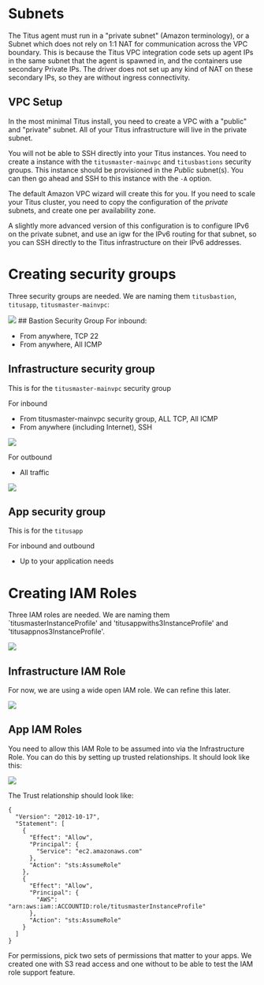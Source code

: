 # Subnets
The Titus agent must run in a "private subnet" (Amazon terminology), or a Subnet which does not rely on 1:1 NAT for communication across the VPC boundary. This is because the Titus VPC integration code sets up agent IPs in the same subnet that the agent is spawned in, and the containers use secondary Private IPs. The driver does not set up any kind of NAT on these secondary IPs, so they are without ingress connectivity.

## VPC Setup
In the most minimal Titus install, you need to create a VPC with a "public" and "private" subnet. All of your Titus infrastructure will live in the private subnet.

You will not be able to SSH directly into your Titus instances. You need to create a instance with the `titusmaster-mainvpc` and `titusbastions` security groups. This instance should be provisioned in the _Public_ subnet(s). You can then go ahead and SSH to this instance with the `-A` option. 

The default Amazon VPC wizard will create this for you. If you need to scale your Titus cluster, you need to copy the configuration of the _private_ subnets, and create one per availability zone.

A slightly more advanced version of this configuration is to configure IPv6 on the private subnet, and use an igw for the IPv6 routing for that subnet, so you can SSH directly to the Titus infrastructure on their IPv6 addresses.

# Creating security groups

Three security groups are needed. We are naming them `titusbastion`, `titusapp`, `titusmaster-mainvpc`:

<img src="../../images/secgroups.png" />
## Bastion Security Group
For inbound:

- From anywhere, TCP 22
- From anywhere, All ICMP

## Infrastructure security group

This is for the `titusmaster-mainvpc` security group

For inbound

- From titusmaster-mainvpc security group, ALL TCP, All ICMP
- From anywhere (including Internet), SSH

<img src="../../images/titusmaster-mainvpc-secgroup-inbound.png" />

For outbound

- All traffic

<img src="../../images/titusmaster-mainvpc-secgroup-outbound.png" />

## App security group

This is for the `titusapp` 

For inbound and outbound

- Up to your application needs

# Creating IAM Roles

Three IAM roles are needed. We are naming them `titusmasterInstanceProfile' and 'titusappwiths3InstanceProfile'
and 'titusappnos3InstanceProfile'.

<img src="../../images/iamroles.png" />

## Infrastructure IAM Role

For now, we are using a wide open IAM role. We can refine this later.

<img src="../../images/titusmasterinstanceprofilepolicy.png" />

## App IAM Roles

You need to allow this IAM Role to be assumed into via the Infrastructure Role. You can do this by setting
up trusted relationships. It should look like this:

<img src="../../images/titusappinstanceprofile-trust.png" />

The Trust relationship should look like:

```
{
  "Version": "2012-10-17",
  "Statement": [
    {
      "Effect": "Allow",
      "Principal": {
        "Service": "ec2.amazonaws.com"
      },
      "Action": "sts:AssumeRole"
    },
    {
      "Effect": "Allow",
      "Principal": {
        "AWS": "arn:aws:iam::ACCOUNTID:role/titusmasterInstanceProfile"
      },
      "Action": "sts:AssumeRole"
    }
  ]
}
```

For permissions, pick two sets of permissions that matter to your apps. We created one with S3 read access
and one without to be able to test the IAM role support feature.


